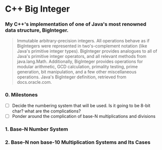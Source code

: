 # C++ Big Integer
### My C++'s implementation of one of Java's most renowned data structure, BigInteger.
> Immutable arbitrary-precision integers. All operations behave as if BigIntegers were represented in two's-complement notation (like Java's primitive integer types). BigInteger provides analogues to all of Java's primitive integer operators, and all relevant methods from java.lang.Math. Additionally, BigInteger provides operations for modular arithmetic, GCD calculation, primality testing, prime generation, bit manipulation, and a few other miscellaneous operations.
> Java's BigInteger definition, retrieved from docs.oracle.com.

### 0. Milestones
 - [ ] Decide the numbering system that will be used. Is it going to be 8-bit char? what are the complications?
 - [ ] Ponder around the complication of base-N multiplications and divisions
### 1. Base-N Number System
### 2. Base-N non base-10 Multiplication Systems and Its Cases